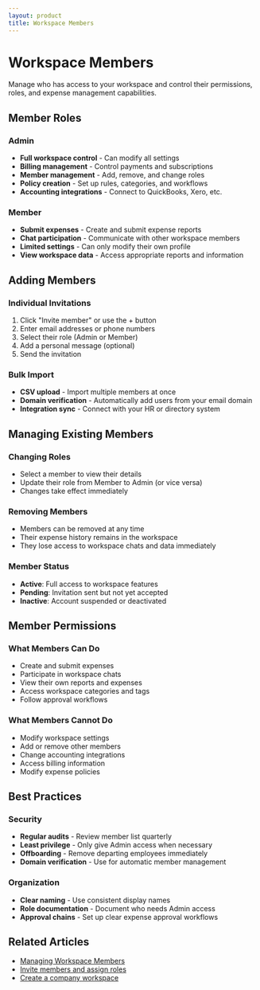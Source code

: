 ```yaml
---
layout: product
title: Workspace Members
---
```


# Workspace Members

Manage who has access to your workspace and control their permissions, roles, and expense management capabilities.

## Member Roles

### Admin
- **Full workspace control** - Can modify all settings
- **Billing management** - Control payments and subscriptions  
- **Member management** - Add, remove, and change roles
- **Policy creation** - Set up rules, categories, and workflows
- **Accounting integrations** - Connect to QuickBooks, Xero, etc.

### Member  
- **Submit expenses** - Create and submit expense reports
- **Chat participation** - Communicate with other workspace members
- **Limited settings** - Can only modify their own profile
- **View workspace data** - Access appropriate reports and information

## Adding Members

### Individual Invitations
1. Click "Invite member" or use the + button
2. Enter email addresses or phone numbers
3. Select their role (Admin or Member)
4. Add a personal message (optional)
5. Send the invitation

### Bulk Import
- **CSV upload** - Import multiple members at once
- **Domain verification** - Automatically add users from your email domain
- **Integration sync** - Connect with your HR or directory system

## Managing Existing Members

### Changing Roles
- Select a member to view their details
- Update their role from Member to Admin (or vice versa)
- Changes take effect immediately

### Removing Members  
- Members can be removed at any time
- Their expense history remains in the workspace
- They lose access to workspace chats and data immediately

### Member Status
- **Active**: Full access to workspace features
- **Pending**: Invitation sent but not yet accepted
- **Inactive**: Account suspended or deactivated

## Member Permissions

### What Members Can Do
- Create and submit expenses
- Participate in workspace chats
- View their own reports and expenses
- Access workspace categories and tags
- Follow approval workflows

### What Members Cannot Do
- Modify workspace settings
- Add or remove other members  
- Change accounting integrations
- Access billing information
- Modify expense policies

## Best Practices

### Security
- **Regular audits** - Review member list quarterly
- **Least privilege** - Only give Admin access when necessary
- **Offboarding** - Remove departing employees immediately
- **Domain verification** - Use for automatic member management

### Organization
- **Clear naming** - Use consistent display names
- **Role documentation** - Document who needs Admin access
- **Approval chains** - Set up clear expense approval workflows

## Related Articles

- [Managing Workspace Members](https://help.expensify.com/articles/new-expensify/workspaces/Managing-Workspace-Members)
- [Invite members and assign roles](https://help.expensify.com/articles/expensify-classic/workspaces/Invite-members-and-assign-roles)
- [Create a company workspace](https://help.expensify.com/articles/new-expensify/getting-started/Create-a-company-workspace) 